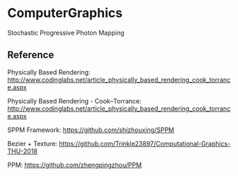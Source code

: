 # ComputerGraphics
Stochastic Progressive Photon Mapping



## Reference

Physically Based Rendering: http://www.codinglabs.net/article_physically_based_rendering_cook_torrance.aspx

Physically Based Rendering - Cook–Torrance: http://www.codinglabs.net/article_physically_based_rendering_cook_torrance.aspx

SPPM Framework: https://github.com/shizhouxing/SPPM

Bezier + Texture: https://github.com/Trinkle23897/Computational-Graphics-THU-2018

PPM: https://github.com/zhengpingzhou/PPM